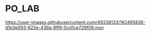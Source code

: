 # PO_LAB


https://user-images.githubusercontent.com/49338133/162495836-d1e3e093-822e-436a-8ff9-5cd1ce729f09.mov

